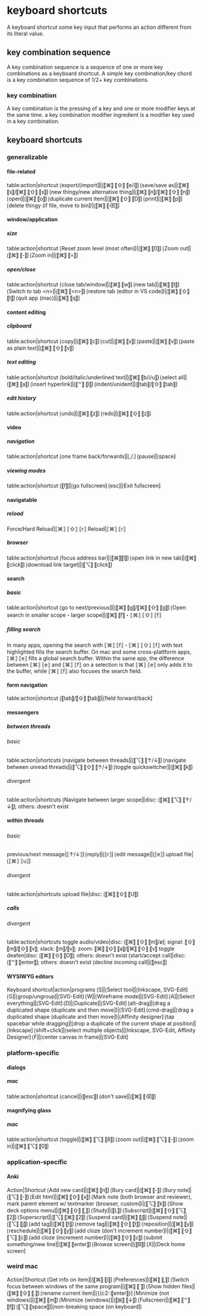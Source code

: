 # keyboard shortcuts

A keyboard shortcut some key input that performs an action different from its literal value.

## key combination sequence

A key combination sequence is a sequence of one or more key combinations as a keyboard shortcut.
A simple key combination/key chord is a key combination sequence of 1/2+ key combinations.

### key combination

A key combination is the pressing of a key and one or more modifier keys at the same time.
a key combination modifier ingredient is a modifier key used in a key combination.

## keyboard shortcuts

### generalizable

#### file-related

table:action|shortcut
⟮export/⟮import⟯⟯|⟮⟦⌘⟧ ⟦⇧⟧ ⟦e/i⟧⟯
⟮save/save as⟯|⟮⟦⌘⟧ ⟦s⟧/⟦⌘⟧ ⟦⇧⟧ ⟦s⟧⟯
⟮new thingy/new alternative thing⟯|⟮⟦⌘⟧ ⟦n⟧/⟦⌘⟧ ⟦⇧⟧ ⟦n⟧⟯
⟮open⟯|⟮⟦⌘⟧ ⟦o⟧⟯
⟮duplicate current item⟯|⟮⟦⌘⟧ ⟦⇧⟧ ⟦D⟧⟯
⟮print⟯|⟮⟦⌘⟧ ⟦p⟧⟯
⟮delete thingy (if file, move to bin⟯)|⟮⟦⌘⟧ ⟦⌫⟧⟯

#### window/application

##### size

table:action|shortcut
⟮Reset zoom level (most often⟯)|⟮⟦⌘⟧ ⟦0⟧⟯
⟮Zoom out⟯|⟮⟦⌘⟧ ⟦-⟧⟯
⟮Zoom in⟯|⟮⟦⌘⟧ ⟦=⟧⟯

##### open/close

table:action|shortcut
⟮close tab/window⟯|⟮⟦⌘⟧ ⟦w⟧⟯
⟮new tab⟯|⟮⟦⌘⟧ ⟦t⟧⟯
⟮Switch to tab &lt;n&gt;⟯|⟮⟦⌘⟧ ⟦&lt;n&gt;⟧⟯
⟮restore tab (editor in VS code⟯)|⟮⟦⌘⟧ ⟦⇧⟧ ⟦t⟧⟯
⟮quit app (mac)⟯|⟮⟦⌘⟧ ⟦q⟧⟯

#### content editing 

##### clipboard

table:action|shortcut
⟮copy⟯|⟮⟦⌘⟧ ⟦c⟧⟯
⟮cut⟯|⟮⟦⌘⟧ ⟦x⟧⟯
⟮paste⟯|⟮⟦⌘⟧ ⟦v⟧⟯
⟮paste as plain text⟯|⟮⟦⌘⟧ ⟦⇧⟧ ⟦v⟧⟯

##### text editing

table:action|shortcut
⟮bold/italic/underlined text⟯|⟮⟦⌘⟧ ⟦b/i/u⟧⟯
⟮select all⟯|⟮⟦⌘⟧ ⟦a⟧⟯
⟮insert hyperlink⟯|⟮⟦⌃⟧ ⟦l⟧⟯
⟮indent/unident⟯|⟮⟦tab⟧/⟦⇧⟧ ⟦tab⟧⟯

##### edit history

table:action|shortcut
⟮undo⟯|⟮⟦⌘⟧ ⟦z⟧⟯
⟮redo⟯|⟮⟦⌘⟧ ⟦⇧⟧ ⟦z⟧⟯

#### video

##### navigation

table:action|shortcut
⟮one frame back/forwards⟯|⟮,/.⟯
⟮pause⟯|⟮space⟯

##### viewing modes

table:action|shortcut
⟮⟦f⟧⟯|⟮go fullscreen⟯
⟮esc⟯|⟮Exit fullscreen⟯

#### navigatable

##### reload

Force/Hard Reload|⟦⌘⟧ ⟦⇧⟧ ⟦r⟧
Reload|⟦⌘⟧ ⟦r⟧

##### browser 

table:action|shortcut
⟮focus address bar⟯|⟮⟦⌘⟧⟦l⟧⟯
⟮open link in new tab⟯|⟮⟦⌘⟧ ⟦click⟧⟯
⟮download link target⟯|⟮⟦⌥⟧ ⟦click⟧⟯

#### search 

##### basic

table:action|shortcut
⟮go to next/previous⟯⟯|⟮⟦⌘⟧ ⟦g⟧/⟦⌘⟧ ⟦⇧⟧ ⟦g⟧⟯
⟮Open search in smaller scope・larger scope⟯|⟮⟦⌘⟧ ⟦f⟧・⟦⌘⟧ ⟦⇧⟧ ⟦f⟧

##### filling search

In many apps, opening the search with ⟦⌘⟧ ⟦f⟧・⟦⌘⟧ ⟦⇧⟧ ⟦f⟧ with text highlighted fills the search buffer.
On mac and some cross-plattform apps, ⟦⌘⟧ ⟦e⟧ fills a global search buffer.
Within the same app, the difference between ⟦⌘⟧ ⟦e⟧ and ⟦⌘⟧ ⟦f⟧ on a selection is that ⟦⌘⟧ ⟦e⟧ only adds it to the buffer, while ⟦⌘⟧ ⟦f⟧ also focuses the search field.

#### form navigation

table:action|shortcut
⟮⟦tab⟧/⟦⇧⟧ ⟦tab⟧⟯|⟮field forward/back⟯

#### messengers

##### between threads

###### basic

table:action|shortcuts
⟮navigate between threads⟯|⟮⟦⌥⟧ ⟦↑/↓⟧⟯
⟮navigate between unread threads⟯|⟮⟦⌥⟧ ⟦⇧⟧ ⟦↑/↓⟧⟯
⟮toggle quickswitcher⟯|⟮⟦⌘⟧ ⟦k⟧⟯

###### divergent

table:action|shortcuts
⟮Navigate between larger scope⟯|disc: ⟮⟦⌘⟧ ⟦⌥⟧ ⟦↑/↓⟧⟯; others: doesn't exist

##### within threads

###### basic

previous/next message|⟦↑/↓⟧⟯
⟮reply⟯|⟮⟦r⟧⟯
⟮edit message⟯|⟮⟦e⟧⟯
upload file|⟮⟦⌘⟧ ⟦u⟧⟯

###### divergent

table:action|shortcuts
upload file|disc: ⟮⟦⌘⟧ ⟦⇧⟧ ⟦U⟧⟯

##### calls

###### divergent

table:action|shortcuts
toggle audio/video|disc: ⟮⟦⌘⟧ ⟦⇧⟧ ⟦m⟧/ø⟯; signal: ⟦⇧⟧ ⟦m⟧/⟦⇧⟧ ⟦v⟧; slack: ⟦m⟧/⟦v⟧; zoom: ⟦⌘⟧ ⟦⇧⟧ ⟦a⟧/⟦⌘⟧ ⟦⇧⟧ ⟦v⟧
toggle deafen|disc: ⟮⟦⌘⟧ ⟦⇧⟧ ⟦D⟧⟯; others: doesn't exist
⟮start/accept call⟯|disc: ⟮⟦⌃⟧ ⟦enter⟧⟯; others: doesn't exist
⟮decline incoming call⟯|⟮⟦esc⟧⟯

#### WYSIWYG editors

Keyboard shortcut|action|programs
⟮S⟯|⟮Select tool⟯|⟮Inkscape, SVG-Edit⟯
⟮G⟯|⟮group/ungroup⟯|⟮SVG-Edit⟯
⟮W⟯|⟮Wireframe mode⟯|⟮SVG-Edit⟯
⟮A⟯|⟮Select everything⟯|⟮SVG-Edit⟯
⟮D⟯|⟮Duplicate⟯|⟮SVG-Edit⟯
⟮alt-drag⟯|⟮drag a duplicated shape (duplicate and then move⟯)|⟮SVG-Edit⟯
⟮cmd-drag⟯|⟮drag a duplicated shape (duplicate and then move⟯)|⟮Affinity designer⟯
⟮tap spacebar while dragging⟯|⟮drop a duplicate of the current shape at position⟯|⟮Inkscape⟯
⟮shift+click⟯|⟮select multiple objects⟯|⟮Inkscape, SVG-Edit, Affinity Designer⟯
⟮F⟯|⟮center canvas in frame⟯|⟮SVG-Edit⟯


### platform-specific

#### dialogs

##### mac

table:action|shortcut
⟮cancel⟯|⟮⟦esc⟧⟯
⟮don't save⟯|⟮⟦⌘⟧ ⟦⌫⟧⟯

#### magnifying glass

##### mac

table:action|shortcut
⟮toggle⟯|⟮⟦⌘⟧ ⟦⌥⟧ ⟦8⟧⟯
⟮zoom out⟯|⟮⟦⌘⟧ ⟦⌥⟧ ⟦-⟧⟯
⟮zoom in⟯|⟮⟦⌘⟧ ⟦⌥⟧ ⟦0⟧⟯

### application-specific

#### Anki

Action|Shortcut
⟮Add new card⟯|⟮⟦⌘⟧ ⟦n⟧⟯
⟮Bury card⟯|⟮⟦⌘⟧ ⟦-⟧⟯
⟮Bury note⟯|⟮⟦⌥⟧ ⟦-⟧⟯
⟮Edit html⟯|⟮⟦⌘⟧ ⟦⇧⟧ ⟦x⟧⟯
⟮Mark note (both browser and reviewer), mark parent element w/ textmarker (browser, custom⟯)|⟮⟦⌥⟧ ⟦k⟧⟯
⟮Show deck options menu⟯|⟮⟦⌘⟧ ⟦⇧⟧ ⟦,⟧⟯
⟮Study⟯|⟮⟦L⟧⟯
⟮Subscript⟯|⟮⟦⌘⟧ ⟦⇧⟧ ⟦⌥⟧ ⟦2⟧⟯
⟮Superscript⟯|⟮⟦⌥⟧ ⟦⌘⟧ ⟦2⟧⟯
⟮Suspend card⟯|⟮⟦⌘⟧ ⟦j⟧⟯
⟮Suspend note⟯|⟮⟦⌥⟧ ⟦j⟧⟯
⟮add tag⟯|⟮⟦⌘⟧ ⟦t⟧⟯
⟮remove tag⟯|⟮⟦⌘⟧ ⟦⇧⟧ ⟦t⟧⟯
⟮reposition⟯|⟮⟦⌘⟧ ⟦y⟧⟯
⟮reschedule⟯|⟮⟦⌘⟧ ⟦⇧⟧ ⟦y⟧⟯
⟮add cloze (don't increment number⟯)|⟮⟦⌘⟧ ⟦⇧⟧ ⟦⌥⟧ ⟦c⟧⟯
⟮add cloze (increment number⟯)|⟮⟦⌘⟧ ⟦⇧⟧ ⟦c⟧⟯
⟮submit something/new line⟯|⟮⟦⌘⟧ ⟦enter⟧⟯
⟮Browse screen⟯|⟮⟦B⟧⟯
⟮X⟯|⟮Deck home screen⟯






### weird mac

Action|Shortcut
⟮Get info on item⟯|⟮⟦⌘⟧ ⟦i⟧⟯
⟮Preferences⟯|⟮⟦⌘⟧ ⟦,⟧⟯
⟮Switch focus between windows of the same program⟯|⟮⟦⌘⟧ ⟦`⟧⟯
⟮Show hidden files⟯|⟮⟦⌘⟧ ⟦⇧⟧ ⟦.⟧⟯
⟮rename current item⟯|⟮{{c2::⟦enter⟧}⟯
⟮Minimize (not windows)⟯|⟮⟦⌘⟧ ⟦m⟧⟯
⟮Minimize (windows)⟯|⟮⟦⊞⟧ ⟦↓⟧⟯
⟮Fullscreen⟯|⟮⟦⌘⟧ ⟦⌃⟧ ⟦f⟧⟯
⟮⟦⌥⟧ ⟦space⟧⟯|⟮non-breaking space (on keyboard⟯)












